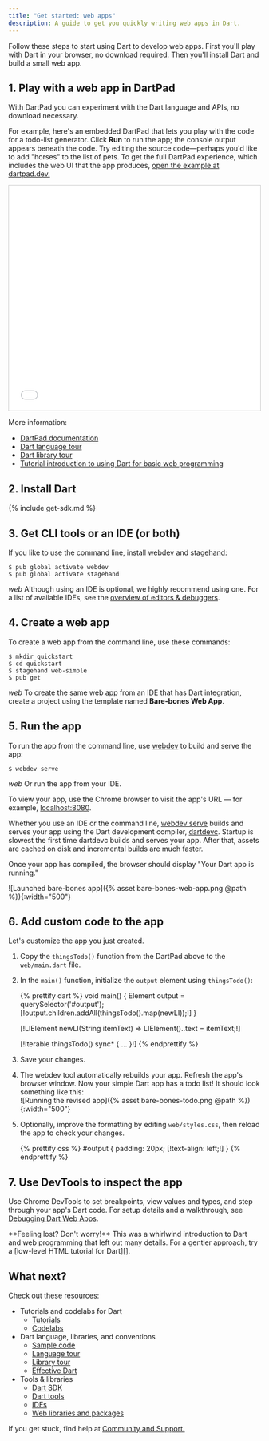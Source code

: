 ```yaml
---
title: "Get started: web apps"
description: A guide to get you quickly writing web apps in Dart.
---
```


Follow these steps to start using Dart to develop web apps.
First you'll play with Dart in your browser, no download required.
Then you'll install Dart and build a small web app.


## 1. Play with a web app in DartPad

With DartPad you can experiment with the Dart language and APIs,
no download necessary.

For example, here's an embedded DartPad that lets you play with
the code for a todo-list generator.
Click **Run** to run the app;
the console output appears beneath the code.
Try editing the source code—perhaps you'd like to add "horses"
to the list of pets. To get the full DartPad experience,
which includes the web UI that the app produces,
<a href="{{site.dartpad}}/2a24f3f042f1c86cf91621c30adce771"
   target="_blank">open the example at dartpad.dev.</a>

<iframe
    src="{{site.custom.dartpadx.embed-html-prefix}}?id=2a24f3f042f1c86cf91621c30adce771"
    width="100%"
    height="450px"
    style="border: 1px solid #ccc;">
</iframe>

More information:

* [DartPad documentation][]
* [Dart language tour][]
* [Dart library tour][]
* [Tutorial introduction to using Dart for basic web programming][]

## 2. Install Dart

{% include get-sdk.md %}

## 3. Get CLI tools or an IDE (or both)

<i class="fas fa-terminal dark"></i>
If you like to use the command line, install [webdev][]
and [stagehand:][stagehand]

```terminal
$ pub global activate webdev
$ pub global activate stagehand
```

<i class="material-icons">web</i>
Although using an IDE is optional, we highly recommend using one.
For a list of available IDEs, see the
[overview of editors & debuggers][].



## 4. Create a web app

<i class="fas fa-terminal dark"></i>
To create a web app from the command line, use these commands:

```terminal
$ mkdir quickstart
$ cd quickstart
$ stagehand web-simple
$ pub get
```

<i class="material-icons">web</i>
To create the same web app from an IDE that has Dart integration,
create a project using the template named **Bare-bones Web App**.


## 5. Run the app

<i class="fas fa-terminal dark"></i>
To run the app from the command line, use [webdev][] to build and serve the app:

```terminal
$ webdev serve
```

<i class="material-icons">web</i>
Or run the app from your IDE.

To view your app, use the Chrome browser to visit the app's URL —
for example, [localhost:8080](localhost:8080).

Whether you use an IDE or the command line,
[webdev serve][] builds and serves your app
using the Dart development compiler, [dartdevc][].
Startup is slowest the first time dartdevc builds and serves your app.
After that, assets are cached on disk and incremental builds are much faster.

Once your app has compiled, the browser should display
"Your Dart app is running."

![Launched bare-bones app]({% asset bare-bones-web-app.png @path %}){:width="500"}


## 6. Add custom code to the app

Let's customize the app you just created.

 1. Copy the `thingsTodo()` function from the DartPad above
    to the `web/main.dart` file.

 2. In the `main()` function, initialize the `output` element using
    `thingsTodo()`:

    {% prettify dart %}
    void main() {
      Element output = querySelector('#output');
      [!output.children.addAll(thingsTodo().map(newLI));!]
    }

    [!LIElement newLI(String itemText) => LIElement()..text = itemText;!]

    [!Iterable<String> thingsTodo() sync* { ... }!]
    {% endprettify %}

 3. Save your changes.

 4. The webdev tool automatically rebuilds your app.
    Refresh the app's browser window.
    Now your simple Dart app has a todo list!
    It should look something like this:<br>
    ![Running the revised app]({% asset bare-bones-todo.png @path %}){:width="500"}

 5. Optionally, improve the formatting by editing `web/styles.css`,
    then reload the app to check your changes.

    {% prettify css %}
    #output {
      padding: 20px;
      [!text-align: left;!]
    }
    {% endprettify %}


## 7. Use DevTools to inspect the app

Use Chrome DevTools to set breakpoints, view values and types,
and step through your app's Dart code.
For setup details and a walkthrough, see
[Debugging Dart Web Apps][].

<aside class="alert alert-info" markdown="1">
  **Feeling lost? Don't worry!**
  This was a whirlwind introduction to Dart and web programming
  that left out many details.
  For a gentler approach, try a
  [low-level HTML tutorial for Dart][].
</aside>


## What next?

Check out these resources:

* Tutorials and codelabs for Dart
  * [Tutorials](/tutorials)
  * [Codelabs](/codelabs)
* Dart language, libraries, and conventions
  * [Sample code](/samples)
  * [Language tour](/guides/language/language-tour)
  * [Library tour](/guides/libraries/library-tour)
  * [Effective Dart](/guides/language/effective-dart)
* Tools & libraries
  * [Dart SDK](/tools/sdk)
  * [Dart tools](/tools)
  * [IDEs](/tools#ides-and-editors)
  * [Web libraries and packages](/web/libraries)

If you get stuck, find help at [Community and Support.](/community)

[Chocolatey]: https://chocolatey.org
[dartdevc]: /tools/dartdevc
[DartPad documentation]: /tools/dartpad
[Dart language tour]: /guides/language/language-tour
[Dart library tour]: /guides/libraries/library-tour
[Dart tools]: /tools
[Debugging Dart Web Apps]: /web/debugging
[Homebrew,]: http://brew.sh/
[Install the SDK]: /get-dart
[low-level HTML tutorial for Dart]: /tutorials/web/low-level-html
[Overview of Dart web libraries]: /web/web-programming
[overview of editors & debuggers]: /tools#ides-and-editors
[stagehand]: {{site.pub-pkg}}/stagehand
[Tutorial introduction to using Dart for basic web programming]: /tutorials/web/low-level-html/connect-dart-html
[webdev]: /tools/webdev
[webdev serve]: /tools/webdev#serve
